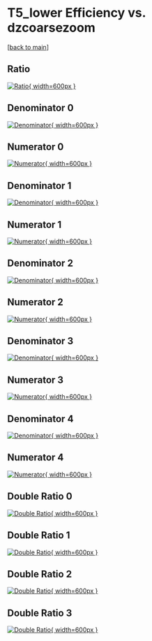 # T5_lower Efficiency vs. dzcoarsezoom

[[back to main](./)]



## Ratio

[![Ratio](../mtv/var/T5_lower_xtr_11_1_eff_dzcoarsezoom.png){ width=600px }](../mtv/var/T5_lower_xtr_11_1_eff_dzcoarsezoom.pdf)

## Denominator 0

[![Denominator](../mtv/den/T5_lower_xtr_11_1_eff_dzcoarsezoom_den0.png){ width=600px }](../mtv/den/T5_lower_xtr_11_1_eff_dzcoarsezoom_den0.pdf)

## Numerator 0

[![Numerator](../mtv/num/T5_lower_xtr_11_1_eff_dzcoarsezoom_num0.png){ width=600px }](../mtv/num/T5_lower_xtr_11_1_eff_dzcoarsezoom_num0.pdf)

## Denominator 1

[![Denominator](../mtv/den/T5_lower_xtr_11_1_eff_dzcoarsezoom_den1.png){ width=600px }](../mtv/den/T5_lower_xtr_11_1_eff_dzcoarsezoom_den1.pdf)

## Numerator 1

[![Numerator](../mtv/num/T5_lower_xtr_11_1_eff_dzcoarsezoom_num1.png){ width=600px }](../mtv/num/T5_lower_xtr_11_1_eff_dzcoarsezoom_num1.pdf)

## Denominator 2

[![Denominator](../mtv/den/T5_lower_xtr_11_1_eff_dzcoarsezoom_den2.png){ width=600px }](../mtv/den/T5_lower_xtr_11_1_eff_dzcoarsezoom_den2.pdf)

## Numerator 2

[![Numerator](../mtv/num/T5_lower_xtr_11_1_eff_dzcoarsezoom_num2.png){ width=600px }](../mtv/num/T5_lower_xtr_11_1_eff_dzcoarsezoom_num2.pdf)

## Denominator 3

[![Denominator](../mtv/den/T5_lower_xtr_11_1_eff_dzcoarsezoom_den3.png){ width=600px }](../mtv/den/T5_lower_xtr_11_1_eff_dzcoarsezoom_den3.pdf)

## Numerator 3

[![Numerator](../mtv/num/T5_lower_xtr_11_1_eff_dzcoarsezoom_num3.png){ width=600px }](../mtv/num/T5_lower_xtr_11_1_eff_dzcoarsezoom_num3.pdf)

## Denominator 4

[![Denominator](../mtv/den/T5_lower_xtr_11_1_eff_dzcoarsezoom_den4.png){ width=600px }](../mtv/den/T5_lower_xtr_11_1_eff_dzcoarsezoom_den4.pdf)

## Numerator 4

[![Numerator](../mtv/num/T5_lower_xtr_11_1_eff_dzcoarsezoom_num4.png){ width=600px }](../mtv/num/T5_lower_xtr_11_1_eff_dzcoarsezoom_num4.pdf)

## Double Ratio 0

[![Double Ratio](../mtv/ratio/T5_lower_xtr_11_1_eff_dzcoarsezoom_ratio0.png){ width=600px }](../mtv/ratio/T5_lower_xtr_11_1_eff_dzcoarsezoom_ratio0.pdf)

## Double Ratio 1

[![Double Ratio](../mtv/ratio/T5_lower_xtr_11_1_eff_dzcoarsezoom_ratio1.png){ width=600px }](../mtv/ratio/T5_lower_xtr_11_1_eff_dzcoarsezoom_ratio1.pdf)

## Double Ratio 2

[![Double Ratio](../mtv/ratio/T5_lower_xtr_11_1_eff_dzcoarsezoom_ratio2.png){ width=600px }](../mtv/ratio/T5_lower_xtr_11_1_eff_dzcoarsezoom_ratio2.pdf)

## Double Ratio 3

[![Double Ratio](../mtv/ratio/T5_lower_xtr_11_1_eff_dzcoarsezoom_ratio3.png){ width=600px }](../mtv/ratio/T5_lower_xtr_11_1_eff_dzcoarsezoom_ratio3.pdf)

